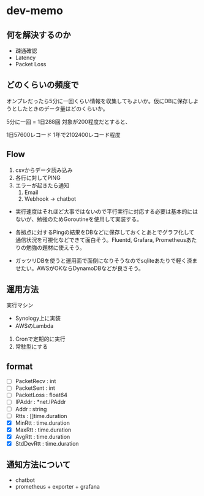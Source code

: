 # dev-memo

## 何を解決するのか

- 疎通確認
- Latency
- Packet Loss

## どのくらいの頻度で

オンプレだったら5分に一回くらい情報を収集してもよいか。仮にDBに保存しようとしたときのデータ量はどのくらいか。

5分に一回 = 1日288回
対象が200程度だとすると、

1日57600レコード
1年で2102400レコード程度

## Flow

1. csvからデータ読み込み
2. 各行に対してPING
3. エラーが起きたら通知
   1. Email
   2. Webhook -> chatbot

- 実行速度はそれほど大事ではないので平行実行に対応する必要は基本的にはないが、勉強のためGoroutineを使用して実装する。

- 各拠点に対するPingの結果をDBなどに保存しておくとあとでグラフ化して通信状況を可視化などできて面白そう。Fluentd, Grafara, Prometheusあたりの勉強の題材に使えそう。

- ガッツリDBを使うと運用面で面倒になりそうなのでsqliteあたりで軽く済ませたい。AWSがOKならDynamoDBなどが良さそう。

## 運用方法

実行マシン
 - Synology上に実装
 - AWSのLambda

1. Cronで定期的に実行
2. 常駐型にする

## format

- [ ] PacketRecv : int
- [ ] PacketSent : int
- [ ] PacketLoss : float64
- [ ] IPAddr     : *net.IPAddr
- [ ] Addr       : string
- [ ] Rtts       : []time.duration
- [x] MinRtt     : time.duration
- [x] MaxRtt     : time.duration
- [x] AvgRtt     : time.duration
- [x] StdDevRtt  : time.duration

## 通知方法について

- chatbot
- prometheus + exporter + grafana